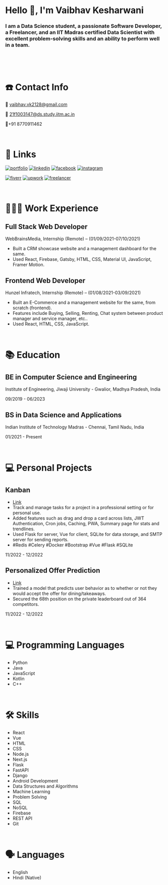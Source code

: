 <h1>Hello 👋, I'm Vaibhav Kesharwani</h1>
<h3>I am a Data Science student, a passionate Software Developer, a Freelancer, and an IIT Madras certified Data Scientist with excellent problem-solving skills and an ability to perform well in a team.</h3>
<br/>

&nbsp;

# ☎️ Contact Info

📧 vaibhav.vk2128@gmail.com

📧 21f1003147@ds.study.iitm.ac.in

📱+91 8770911462

&nbsp;

# 🔗 Links

[![portfolio](https://img.shields.io/badge/my_portfolio-000?style=for-the-badge&logo=ko-fi&logoColor=white)](https://vaibhav-k.vercel.app/)
[![linkedin](https://img.shields.io/badge/linkedin-0A66C2?style=for-the-badge&logo=linkedin&logoColor=white)](https://www.linkedin.com/in/vaibhav-kesharwani/)
[![facebook](https://img.shields.io/badge/facebook-1877F2?style=for-the-badge&logo=facebook&logoColor=white)](https://www.facebook.com/vaibhav.vk28/)
[![instagram](https://img.shields.io/badge/instagram-E4405F?style=for-the-badge&logo=instagram&logoColor=white)](https://www.instagram.com/vk_2128/)

[![fiverr](https://img.shields.io/badge/fiverr-1DBF73?style=for-the-badge&logo=fiverr&logoColor=white)](https://www.fiverr.com/vaibbhavvk?public_mode=true)
[![upwork](https://img.shields.io/badge/upwork-6FDA44?style=for-the-badge&logo=upwork&logoColor=white)](https://www.upwork.com/freelancers/~01e98ab6fa7c516372)
[![freelancer](https://img.shields.io/badge/freelancer-29B2FE?style=for-the-badge&logo=freelancer&logoColor=white)](https://www.freelancer.in/u/vaibbhavvk)

&nbsp;

# **👩🏻‍💻** Work Experience

## Full Stack Web Developer

WebBrainsMedia, Internship (Remote) – (01/09/2021-07/10/2021)

- Built a CRM showcase website and a management dashboard for the same.
- Used React, Firebase, Gatsby, HTML, CSS, Material UI, JavaScript, Framer Motion.

## Frontend Web Developer

Hunzel Infratech, Internship (Remote) – (01/08/2021-03/09/2021)

- Built an E-Commerce and a management website for the same, from scratch (frontend).
- Features include Buying, Selling, Renting, Chat system between product manager and service manager, etc..
- Used React, HTML, CSS, JavaScript.

&nbsp;

# 📚 Education

## **BE in Computer Science and Engineering**

Institute of Engineering, Jiwaji University -
Gwalior, Madhya Pradesh, India

09/2019 - 06/2023

## **BS in Data Science and Applications**

Indian Institute of Technology Madras -
Chennai, Tamil Nadu, India

01/2021 - Present

&nbsp;

# 💻 Personal Projects

## Kanban

- [Link](https://docs.google.com/document/d/e/2PACX-1vRLDboJS0V0lN9vhqVsF4pH9ZjA62554IotDS2JCav6yriT89gfPB0Hx6fhrjD6cg/pub)
- Track and manage tasks for a project in a professional setting or for personal use.
- Added features such as drag and drop a card across lists, JWT Authentication, Cron jobs, Caching, PWA, Summary page for stats and trendlines.
- Used Flask for server, Vue for client, SQLite for data storage, and SMTP server for sending reports.
- #Redis #Celery #Docker #Bootstrap #Vue #Flask #SQLite

11/2022 - 12/2022

## Personalized Offer Prediction

- [Link](https://github.com/vaibbhavk/personalised-offer-prediction)
- Trained a model that predicts user behavior as to whether or not they would accept the offer for dining/takeaways.
- Secured the 68th position on the private leaderboard out of 364 competitors.

11/2022 - 12/2022

&nbsp;

# 💻 Programming Languages

- Python
- Java
- JavaScript
- Kotlin
- C++

&nbsp;

# 🛠 Skills

- React
- Vue
- HTML
- CSS
- Node.js
- Next.js
- Flask
- FastAPI
- Django
- Android Development
- Data Structures and Algorithms
- Machine Learning
- Problem Solving
- SQL
- NoSQL
- Firebase
- REST API
- Git

&nbsp;

# 🗣 Languages

- English
- Hindi (Native)
